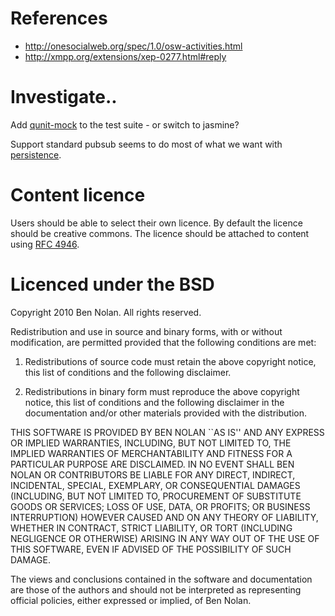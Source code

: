 
# References

* http://onesocialweb.org/spec/1.0/osw-activities.html
* http://xmpp.org/extensions/xep-0277.html#reply

# Investigate..

Add [qunit-mock](https://github.com/bitzesty/qunit-mock) to the test suite - or switch to jasmine?

Support standard pubsub seems to do most of what we want with [persistence](http://stackoverflow.com/questions/3831408/how-to-store-pubsub-payloads-in-db).

# Content licence

Users should be able to select their own licence. By default the licence should be creative commons. The licence should be attached to content using [RFC 4946](http://tools.ietf.org/html/rfc4946).


# Licenced under the BSD

Copyright 2010 Ben Nolan. All rights reserved.

Redistribution and use in source and binary forms, with or without modification, are
permitted provided that the following conditions are met:

   1. Redistributions of source code must retain the above copyright notice, this list of
      conditions and the following disclaimer.

   2. Redistributions in binary form must reproduce the above copyright notice, this list
      of conditions and the following disclaimer in the documentation and/or other materials
      provided with the distribution.

THIS SOFTWARE IS PROVIDED BY BEN NOLAN ``AS IS'' AND ANY EXPRESS OR IMPLIED
WARRANTIES, INCLUDING, BUT NOT LIMITED TO, THE IMPLIED WARRANTIES OF MERCHANTABILITY AND
FITNESS FOR A PARTICULAR PURPOSE ARE DISCLAIMED. IN NO EVENT SHALL BEN NOLAN OR
CONTRIBUTORS BE LIABLE FOR ANY DIRECT, INDIRECT, INCIDENTAL, SPECIAL, EXEMPLARY, OR
CONSEQUENTIAL DAMAGES (INCLUDING, BUT NOT LIMITED TO, PROCUREMENT OF SUBSTITUTE GOODS OR
SERVICES; LOSS OF USE, DATA, OR PROFITS; OR BUSINESS INTERRUPTION) HOWEVER CAUSED AND ON
ANY THEORY OF LIABILITY, WHETHER IN CONTRACT, STRICT LIABILITY, OR TORT (INCLUDING
NEGLIGENCE OR OTHERWISE) ARISING IN ANY WAY OUT OF THE USE OF THIS SOFTWARE, EVEN IF
ADVISED OF THE POSSIBILITY OF SUCH DAMAGE.

The views and conclusions contained in the software and documentation are those of the
authors and should not be interpreted as representing official policies, either expressed
or implied, of Ben Nolan.